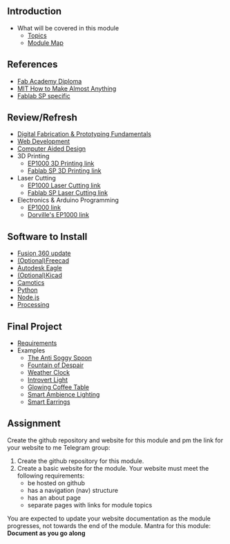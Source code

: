 ## Introduction
- What will be covered in this module
  - [Topics](../README.md)
  - [Module Map](01-schedule.md)

## References
- [Fab Academy Diploma](http://fab.academany.org/2020/schedule.html)
- [MIT How to Make Almost Anything](http://fab.cba.mit.edu/classes/863.20/)
- [Fablab SP specific](http://fab.academany.org/2020/labs/singapore/)

## Review/Refresh
- [Digital Fabrication & Prototyping Fundamentals](https://skeatz.github.io/DigitalFab-PrototypingFundamentals/)
- [Web Development](https://skeatz.github.io/DigitalFab-PrototypingFundamentals/files/03-projmgmt.html)
- [Computer Aided Design](https://skeatz.github.io/DigitalFab-PrototypingFundamentals/files/04-cad.html)
- 3D Printing
  - [EP1000 3D Printing link](https://skeatz.github.io/DigitalFab-PrototypingFundamentals/files/05-3dprint.html)
  - [Fablab SP 3D Printing link](https://esp.sp.edu.sg/webapps/blackboard/content/listContentEditable.jsp?content_id=_1826847_1&course_id=_51997_1)
- Laser Cutting
  - [EP1000 Laser Cutting link](https://skeatz.github.io/DigitalFab-PrototypingFundamentals/files/06-lasercutting.html)
  - [Fablab SP Laser Cutting link](https://esp.sp.edu.sg/webapps/blackboard/content/listContentEditable.jsp?content_id=_1547282_1&course_id=_51997_1)
- Electronics & Arduino Programming
  - [EP1000 link](https://skeatz.github.io/DigitalFab-PrototypingFundamentals/files/07-arduino.html)
  - [Dorville's EP1000 link](https://rdorville.github.io/EP1000/)
  
## Software to Install
- [Fusion 360 update](https://www.autodesk.in/campaigns/education/fusion-360)
- [(Optional)Freecad](https://www.freecadweb.org/)
- [Autodesk Eagle](https://www.autodesk.com/products/eagle/overview?plc=F360&term=1-YEAR&support=ADVANCED&quantity=1)
- [(Optional)Kicad](http://kicad-pcb.org/)
- [Camotics](https://camotics.org/)
- [Python](https://www.python.org/)
- [Node.js](https://nodejs.org/en/)
- [Processing](https://processing.org/)
  
## Final Project
- [Requirements](11-project.md)
- Examples
  - [The Anti Soggy Spoon](http://fabacademy.org/2018/labs/fablabreykjavik/students/arnardadi-thorisson/presentation.mp4)
  - [Fountain of Despair](http://fabacademy.org/2020/labs/ulb/students/robin-wilmart/presentation.mp4)
  - [Weather Clock](http://fabacademy.org/2020/labs/lamachinerie/students/baptiste-lardais/presentation.mp4)
  - [Introvert Light](http://fabacademy.org/2019/labs/waag/students/rutger-oomkes/presentation.mp4)
  - [Glowing Coffee Table](http://fabacademy.org/2018/labs/fablabuae/students/zahrah-alyahyaee/presentation.mp4)
  - [Smart Ambience Lighting](http://archive.fabacademy.org/fabacademy2017/fablabsingapore/students/135/presentation.mp4)
  - [Smart Earrings](http://fab.academany.org/2020/labs/kamakura/students/toshiki-tsuchiyama/presentation.mp4)
  
## Assignment
Create the github repository and website for this module and pm the link for your website to me Telegram  group:
1. Create the github repository for this module.
2. Create a basic website for the module. Your website must meet the following requirements:
   - be hosted on github
   - has a navigation (nav) structure
   - has an about page
   - separate pages with links for module topics
 
 You are expected to update your website documentation as the module progresses, not towards the end of the module. Mantra for this module: **Document as you go along**
